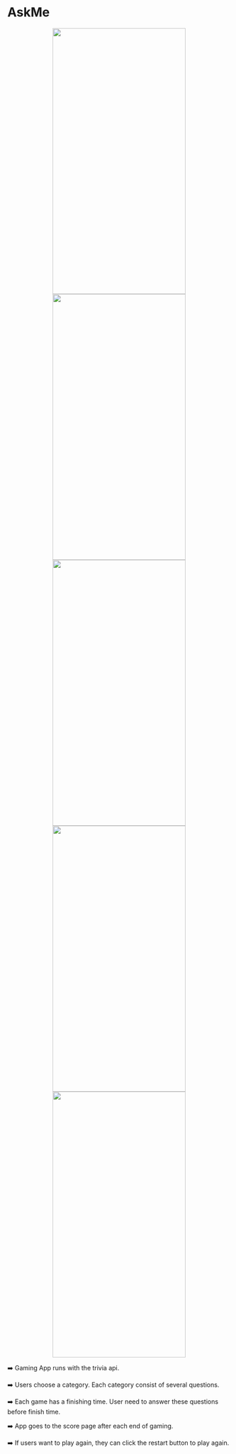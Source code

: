 # AskMe
<p align="center">
  <img src="https://user-images.githubusercontent.com/63063197/99714713-eebe8100-2a73-11eb-8529-ca040283f3e3.png" width="300" height="600">
  <img src="https://user-images.githubusercontent.com/63063197/99714717-f0884480-2a73-11eb-90ba-71b9cf468cc4.png" width="300" height="600">
  <img src="https://user-images.githubusercontent.com/63063197/99714730-f2520800-2a73-11eb-8042-3a619810f159.png" width="300" height="600">
  <img src="https://user-images.githubusercontent.com/63063197/99714736-f41bcb80-2a73-11eb-95bb-391c7a303ad1.png" width="300" height="600">
  <img src="https://user-images.githubusercontent.com/63063197/99714743-f5e58f00-2a73-11eb-9a09-1682d98d4c5c.png" width="300" height="600">
 
  </p>
  <p> ➡️  Gaming App runs with the trivia api.  </p>
  <p> ➡️  Users choose a category. Each category consist of several questions.  </p>
  <p> ➡️  Each game has a finishing time. User need to answer these questions before finish time.</p>
  <p> ➡️  App goes to the score page after each end of gaming.  </p>
  <p> ➡️  If users want to play again, they can click the restart button to play again.  </p>
  
